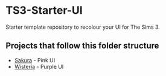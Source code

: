 # TS3-Starter-UI

Starter template repository to recolour your UI for The Sims 3.

## Projects that follow this folder structure

- [Sakura](https://github.com/aecyia/Sakura) - Pink UI
- [Wisteria](https://github.com/aecyia/Wisteria) - Purple UI
